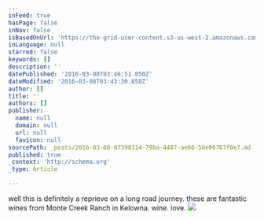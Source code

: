 ```yaml
---
inFeed: true
hasPage: false
inNav: false
isBasedOnUrl: 'https://the-grid-user-content.s3-us-west-2.amazonaws.com/f41c8713-0731-433d-88b1-245c3161a2fb.png'
inLanguage: null
starred: false
keywords: []
description: ''
datePublished: '2016-03-08T03:46:51.850Z'
dateModified: '2016-03-08T03:43:30.858Z'
author: []
title: ''
authors: []
publisher:
  name: null
  domain: null
  url: null
  favicon: null
sourcePath: _posts/2016-03-08-07398314-798a-4407-ae86-58e06767f0e7.md
published: true
_context: 'http://schema.org'
_type: Article

---
```

well this is definitely a reprieve on a long road journey. these are fantastic wines from Monte Creek Ranch in Kelowna. wine. love.
![](https://the-grid-user-content.s3-us-west-2.amazonaws.com/f41c8713-0731-433d-88b1-245c3161a2fb.png)